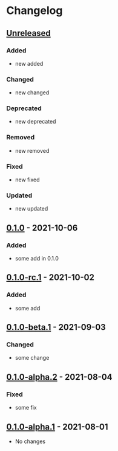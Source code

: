 # Changelog

## [Unreleased]

### Added

- new added

### Changed

- new changed

### Deprecated

- new deprecated

### Removed

- new removed

### Fixed

- new fixed

### Updated

- new updated

## [0.1.0] - 2021-10-06

### Added

- some add in 0.1.0

## [0.1.0-rc.1] - 2021-10-02

### Added

- some add

## [0.1.0-beta.1] - 2021-09-03

### Changed

- some change

## [0.1.0-alpha.2] - 2021-08-04

### Fixed

- some fix

## [0.1.0-alpha.1] - 2021-08-01

- No changes

[Unreleased]: https://github.com/JavierSegoviaCordoba/sandbox-project/compare/0.1.0...HEAD

[0.1.0]: https://github.com/JavierSegoviaCordoba/sandbox-project/compare/0.1.0-rc.1...0.1.0

[0.1.0-alpha.1]: https://github.com/JavierSegoviaCordoba/sandbox-project/commits/0.1.0-alpha.1

[0.1.0-alpha.2]: https://github.com/JavierSegoviaCordoba/sandbox-project/compare/0.1.0-alpha.1...0.1.0-alpha.2

[0.1.0-beta.1]: https://github.com/JavierSegoviaCordoba/sandbox-project/compare/0.1.0-alpha.2...0.1.0-beta.1

[0.1.0-rc.1]: https://github.com/JavierSegoviaCordoba/sandbox-project/compare/0.1.0-beta.1...0.1.0-rc.1
